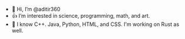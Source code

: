 - 👋 Hi, I’m @aditir360
- 👍 I’m interested in science, programming, math, and art.
- 🌱 I know C++. Java, Python, HTML, and CSS. I'm working on Rust as well.

<!---
aditir360/aditir360 is a ✨ special ✨ repository because its `README.md` (this file) appears on your GitHub profile.
You can click the Preview link to take a look at your changes.
--->
